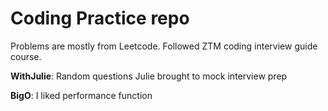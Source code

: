 # Coding Practice repo

Problems are mostly from Leetcode. Followed ZTM coding interview guide course.

**WithJulie**: Random questions Julie brought to mock interview prep

**BigO**: I liked performance function

